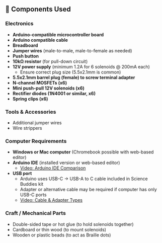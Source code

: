 ## 🔧 Components Used

### Electronics
- **Arduino-compatible microcontroller board**
- **Arduino compatible cable**
- **Breadboard**
- **Jumper wires** (male-to-male, male-to-female as needed)
- **Push button**
- **10kΩ resistor** (for pull-down circuit)
- **12V power supply** (minimum 1.2A for 6 solenoids @ 200mA each)  
  - Ensure correct plug size (5.5x2.1mm is common)
- **5.5x2.1mm barrel plug (female) to screw terminal adapter**
- **N-channel MOSFETs (x6)**
- **Mini push-pull 12V solenoids (x6)**
- **Rectifier diodes (1N4001 or similar, x6)**
- **Spring clips (x6)**

### Tools & Accessories
- Additional jumper wires
- Wire strippers

### Computer Requirements
- **Windows or Mac computer** (Chromebook possible with web-based editor)
- **Arduino IDE** (installed version or web-based editor)  
  - [Video: Arduino IDE Comparison](#)  
- **USB port**  
  - Arduino uses USB-C → USB-A to C cable included in Science Buddies kit  
  - Adapter or alternative cable may be required if computer has only USB-C ports  
  - [Video: Cable & Adapter Types](#)

### Craft / Mechanical Parts
- Double-sided tape or hot glue (to hold solenoids together)
- Cardboard or thin wood (to mount solenoids)
- Wooden or plastic beads (to act as Braille dots)
